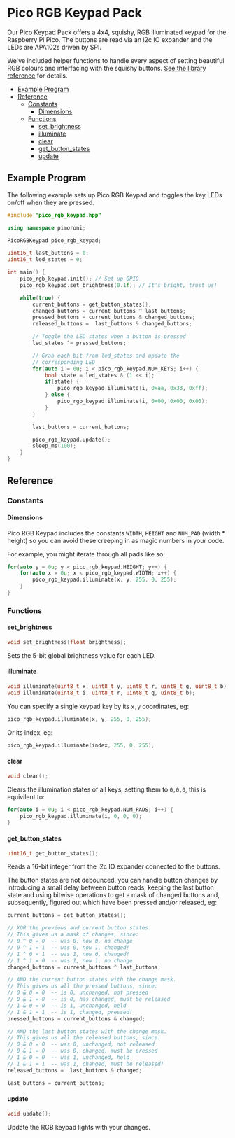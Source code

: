 # Pico RGB Keypad Pack <!-- omit in toc -->

Our Pico Keypad Pack offers a 4x4, squishy, RGB illuminated keypad for the Raspberry Pi Pico. The buttons are read via an i2c IO expander and the LEDs are APA102s driven by SPI.

We've included helper functions to handle every aspect of setting beautiful RGB colours and interfacing with the squishy buttons. [See the library reference](#reference) for details.

- [Example Program](#example-program)
- [Reference](#reference)
  - [Constants](#constants)
    - [Dimensions](#dimensions)
  - [Functions](#functions)
    - [set_brightness](#set_brightness)
    - [illuminate](#illuminate)
    - [clear](#clear)
    - [get_button_states](#get_button_states)
    - [update](#update)

## Example Program

The following example sets up Pico RGB Keypad and toggles the key LEDs on/off when they are pressed.

```c++
#include "pico_rgb_keypad.hpp"

using namespace pimoroni;

PicoRGBKeypad pico_rgb_keypad;

uint16_t last_buttons = 0;
uint16_t led_states = 0;

int main() {
    pico_rgb_keypad.init(); // Set up GPIO
    pico_rgb_keypad.set_brightness(0.1f); // It's bright, trust us!

    while(true) {
        current_buttons = get_button_states();
        changed_buttons = current_buttons ^ last_buttons;
        pressed_buttons = current_buttons & changed_buttons;
        released_buttons =  last_buttons & changed_buttons;

        // Toggle the LED states when a button is pressed
        led_states ^= pressed_buttons;

        // Grab each bit from led_states and update the
        // corresponding LED
        for(auto i = 0u; i < pico_rgb_keypad.NUM_KEYS; i++) {
            bool state = led_states & (1 << i);
            if(state) {
                pico_rgb_keypad.illuminate(i, 0xaa, 0x33, 0xff);
            } else {
                pico_rgb_keypad.illuminate(i, 0x00, 0x00, 0x00);
            }
        }

        last_buttons = current_buttons;

        pico_rgb_keypad.update();
        sleep_ms(100);
    }
}
```

## Reference

### Constants

#### Dimensions

Pico RGB Keypad includes the constants `WIDTH`, `HEIGHT` and `NUM_PAD` (width * height) so you can avoid these creeping in as magic numbers in your code.

For example, you might iterate through all pads like so:

```c++
for(auto y = 0u; y < pico_rgb_keypad.HEIGHT; y++) {
    for(auto x = 0u; x < pico_rgb_keypad.WIDTH; x++) {
        pico_rgb_keypad.illuminate(x, y, 255, 0, 255);
    }
}
```

### Functions

#### set_brightness

```c++
void set_brightness(float brightness);
```

Sets the 5-bit global brightness value for each LED.

#### illuminate

```c++
void illuminate(uint8_t x, uint8_t y, uint8_t r, uint8_t g, uint8_t b);
void illuminate(uint8_t i, uint8_t r, uint8_t g, uint8_t b);
```

You can specify a single keypad key by its `x,y` coordinates, eg:

```c++
pico_rgb_keypad.illuminate(x, y, 255, 0, 255);
```

Or its index, eg:

```c++
pico_rgb_keypad.illuminate(index, 255, 0, 255);
```

#### clear

```c++
void clear();
```

Clears the illumination states of all keys, setting them to `0,0,0`, this is equivilent to:

```c++
for(auto i = 0u; i < pico_rgb_keypad.NUM_PADS; i++) {
    pico_rgb_keypad.illuminate(i, 0, 0, 0);
}
```

#### get_button_states

```c++
uint16_t get_button_states();
```

Reads a 16-bit integer from the i2c IO expander connected to the buttons.

The button states are not debounced, you can handle button changes by introducing a small delay between button reads, keeping the last button state and using bitwise operations to get a mask of changed buttons and, subsequently, figured out which have been pressed and/or released, eg:

```c++
current_buttons = get_button_states();

// XOR the previous and current button states. 
// This gives us a mask of changes, since:
// 0 ^ 0 = 0  -- was 0, now 0, no change
// 0 ^ 1 = 1  -- was 0, now 1, changed!
// 1 ^ 0 = 1  -- was 1, now 0, changed!
// 1 ^ 1 = 0  -- was 1, now 1, no change
changed_buttons = current_buttons ^ last_buttons;

// AND the current button states with the change mask.
// This gives us all the pressed buttons, since:
// 0 & 0 = 0  -- is 0, unchanged, not pressed
// 0 & 1 = 0  -- is 0, has changed, must be released
// 1 & 0 = 0  -- is 1, unchanged, held
// 1 & 1 = 1  -- is 1, changed, pressed!
pressed_buttons = current_buttons & changed;

// AND the last button states with the change mask.
// This gives us all the released buttons, since:
// 0 & 0 = 0  -- was 0, unchanged, not released
// 0 & 1 = 0  -- was 0, changed, must be pressed
// 1 & 0 = 0  -- was 1, unchanged, held
// 1 & 1 = 1  -- was 1, changed, must be released!
released_buttons =  last_buttons & changed;

last_buttons = current_buttons;
```

#### update

```c++
void update();
```

Update the RGB keypad lights with your changes.